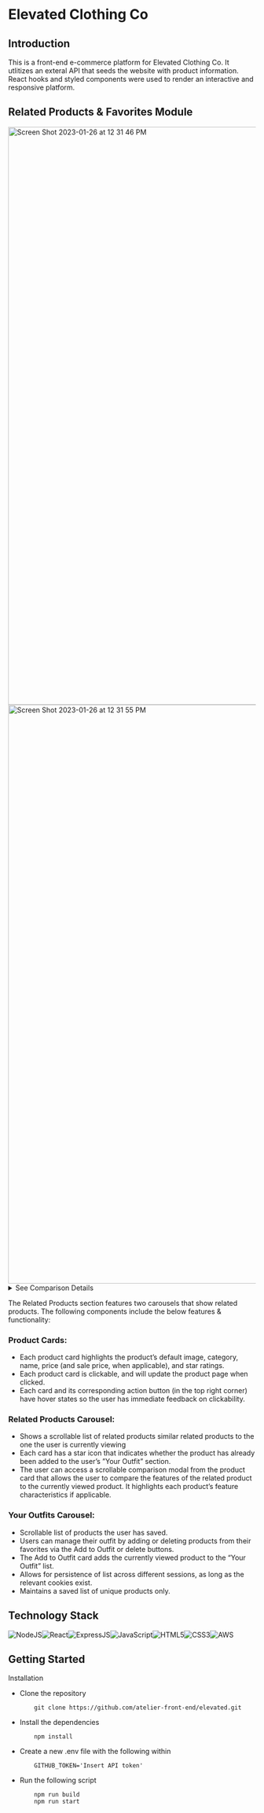 # Elevated Clothing Co

## Introduction
This is a front-end e-commerce platform for Elevated Clothing Co. It utlitizes an exteral API that seeds the website with product information. React hooks and styled components were used to render an interactive and responsive platform.


## Related Products & Favorites Module

<img width="1176" alt="Screen Shot 2023-01-26 at 12 31 46 PM" src="https://user-images.githubusercontent.com/37416800/214944304-b9c1dbbb-2bc1-42de-9da5-c6203b278d12.png">
<img width="1178" alt="Screen Shot 2023-01-26 at 12 31 55 PM" src="https://user-images.githubusercontent.com/37416800/214944326-2d9212b9-a7f0-42f0-ac69-e0e81144c1b0.png">
<details>
    <summary>See Comparison Details</summary>

<img width="1175" alt="Screen Shot 2023-01-26 at 12 31 37 PM" src="https://user-images.githubusercontent.com/37416800/214944462-12f487f5-02ec-42d1-ba91-323d7eda2627.png">

</details>


The Related Products section features two carousels that show related products. The following components include the below features & functionality:

### Product Cards:
* Each product card highlights the product’s default image, category, name, price (and sale price, when applicable), and star ratings.
* Each product card is clickable, and will update the product page when clicked.
* Each card and its corresponding action button (in the top right corner) have hover states so the user has immediate feedback on clickability.

### Related Products Carousel:
* Shows a scrollable list of related products similar related products to the one the user is currently viewing
* Each card has a star icon that indicates whether the product has already been added to the user’s ”Your Outfit” section.
* The user can access a scrollable comparison modal from the product card that allows the user to compare the features of the related product to the currently viewed product. It highlights each product’s feature characteristics if applicable.

### Your Outfits Carousel:
* Scrollable list of products the user has saved.
* Users can manage their outfit by adding or deleting products from their favorites via the Add to Outfit or delete buttons.
* The Add to Outfit card adds the currently viewed product to the “Your Outfit” list.
* Allows for persistence of list across different sessions, as long as the relevant cookies exist.
* Maintains a saved list of unique products only.


## Technology Stack
![NodeJS](https://img.shields.io/badge/Node.js-43853D?style=for-the-badge&logo=node.js&logoColor=white)![React](https://img.shields.io/badge/React-20232A?style=for-the-badge&logo=react&logoColor=61DAFB)![ExpressJS](https://img.shields.io/badge/Express.js-404D59?style=for-the-badge)![JavaScript](https://img.shields.io/badge/JavaScript-323330?style=for-the-badge&logo=javascript&logoColor=F7DF1E)![HTML5](https://img.shields.io/badge/HTML5-E34F26?style=for-the-badge&logo=html5&logoColor=white)![CSS3](https://img.shields.io/badge/CSS3-1572B6?style=for-the-badge&logo=css3&logoColor=white)![AWS](https://img.shields.io/badge/Amazon_AWS-232F3E?style=for-the-badge&logo=amazon-aws&logoColor=white)

## Getting Started

Installation

- Clone the repository
  ```
      git clone https://github.com/atelier-front-end/elevated.git
  ```
- Install the dependencies
  ```
      npm install
  ```
- Create a new .env file with the following within

  ```
      GITHUB_TOKEN='Insert API token'
  ```

- Run the following script
  ```
      npm run build
      npm run start
  ```
